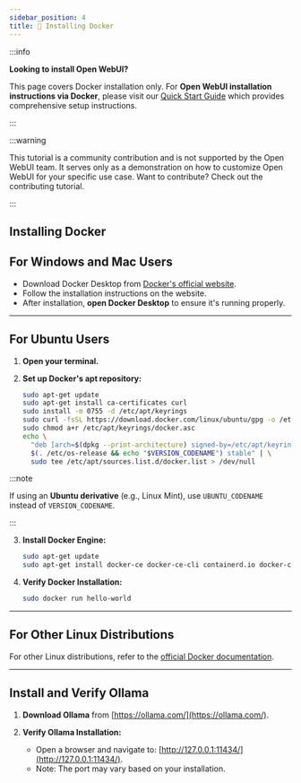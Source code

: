 ```yaml
---
sidebar_position: 4
title: 🐳 Installing Docker
---
```


:::info

**Looking to install Open WebUI?**

This page covers Docker installation only. For **Open WebUI installation instructions via Docker**, please visit our [Quick Start Guide](https://docs.openwebui.com/getting-started/quick-start/) which provides comprehensive setup instructions.

:::

:::warning

This tutorial is a community contribution and is not supported by the Open WebUI team. It serves only as a demonstration on how to customize Open WebUI for your specific use case. Want to contribute? Check out the contributing tutorial.

:::

## Installing Docker

## For Windows and Mac Users

- Download Docker Desktop from [Docker's official website](https://www.docker.com/products/docker-desktop).
- Follow the installation instructions on the website.
- After installation, **open Docker Desktop** to ensure it's running properly.

---

## For Ubuntu Users

1. **Open your terminal.**

2. **Set up Docker's apt repository:**

   ```bash
   sudo apt-get update
   sudo apt-get install ca-certificates curl
   sudo install -m 0755 -d /etc/apt/keyrings
   sudo curl -fsSL https://download.docker.com/linux/ubuntu/gpg -o /etc/apt/keyrings/docker.asc
   sudo chmod a+r /etc/apt/keyrings/docker.asc
   echo \
     "deb [arch=$(dpkg --print-architecture) signed-by=/etc/apt/keyrings/docker.asc] https://download.docker.com/linux/ubuntu \
     $(. /etc/os-release && echo "$VERSION_CODENAME") stable" | \
     sudo tee /etc/apt/sources.list.d/docker.list > /dev/null
   ```

:::note

If using an **Ubuntu derivative** (e.g., Linux Mint), use `UBUNTU_CODENAME` instead of `VERSION_CODENAME`.

:::

3. **Install Docker Engine:**

   ```bash
   sudo apt-get update
   sudo apt-get install docker-ce docker-ce-cli containerd.io docker-compose-plugin
   ```

4. **Verify Docker Installation:**

   ```bash
   sudo docker run hello-world
   ```

---

## For Other Linux Distributions

For other Linux distributions, refer to the [official Docker documentation](https://docs.docker.com/engine/install/).

---

## Install and Verify Ollama

1. **Download Ollama** from [https://ollama.com/](https://ollama.com/).

2. **Verify Ollama Installation:**
   - Open a browser and navigate to:
     [http://127.0.0.1:11434/](http://127.0.0.1:11434/).
   - Note: The port may vary based on your installation.
